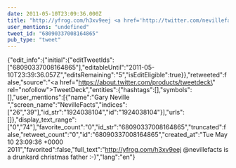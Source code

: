 ```yaml
---
date: 2011-05-10T23:09:36.000Z
title: "http://yfrog.com/h3xv9eej <a href='http://twitter.com/nevillefacts'>@nevillefacts</a> is a drunkard christmas father :-)″"
user_mentions: "undefined"
tweet_id: "68090337008164865"
pub_type: "tweet"
---
```

{"edit_info":{"initial":{"editTweetIds":["68090337008164865"],"editableUntil":"2011-05-10T23:39:36.057Z","editsRemaining":"5","isEditEligible":true}},"retweeted":false,"source":"<a href=\"https://about.twitter.com/products/tweetdeck\" rel=\"nofollow\">TweetDeck</a>","entities":{"hashtags":[],"symbols":[],"user_mentions":[{"name":"Gary Neville ","screen_name":"NevilleFacts","indices":["26","39"],"id_str":"1924038104","id":"1924038104"}],"urls":[]},"display_text_range":["0","74"],"favorite_count":"0","id_str":"68090337008164865","truncated":false,"retweet_count":"0","id":"68090337008164865","created_at":"Tue May 10 23:09:36 +0000 2011","favorited":false,"full_text":"http://yfrog.com/h3xv9eej @nevillefacts is a drunkard christmas father :-)","lang":"en"}
